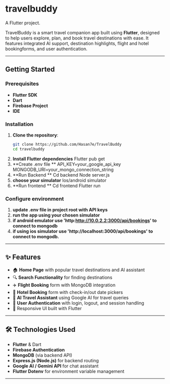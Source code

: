 # travelbuddy

A Flutter project.

TravelBuddy is a smart travel companion app built using **Flutter**, designed to help users explore, plan, and book travel destinations with ease. It features integrated AI support, destination highlights, flight and hotel bookingforms, and user authentication.

---

## Getting Started
### Prerequisites
- **Flutter SDK**
- **Dart**
- **Firebase Project**
- **IDE**

### Installation
1. **Clone the repository**:
    ```bash
    git clone https://github.com/Hasan7e/TravelBuddy
    cd travelbuddy
2. **Install Flutter dependencies**
    Flutter pub get
3. **Create .env file **
    API_KEY=your_google_api_key
MONGODB_URI=your_mongo_connection_string
4. **Run Backend **
    Cd backend
    Node server.js
5. **choose your simulator**
    Ios/android simulator
6. **Run frontend **
    Cd frontend
    Flutter run 



### Configure environment
1. **update .env file in project root with API keys**
2. **run the app using your chosen simulator**
3. **if android emulator use 'http:http://10.0.2.2:3000/api/bookings' to connect to mongodb**
4. **if using ios simulator use 'http://localhost:3000/api/bookings' to connect to mongodb.**

---

## ✨ Features

- 🏠 **Home Page** with popular travel destinations and AI assistant
- 🔍 **Search Functionality** for finding destinations
- ✈️ **Flight Booking** form with MongoDB integration
- 🏨 **Hotel Booking** form with check-in/out date pickers
- 💬 **AI Travel Assistant** using Google AI for travel queries
- 🔐 **User Authentication** with login, logout, and session handling
- 📱 Responsive UI built with Flutter

---

## 🛠️ Technologies Used

- **Flutter** & Dart
- **Firebase Authentication**
- **MongoDB** (via backend API)
- **Express.js (Node.js)** for backend routing
- **Google AI / Gemini API** for chat assistant
- **Flutter Dotenv** for environment variable management

---

